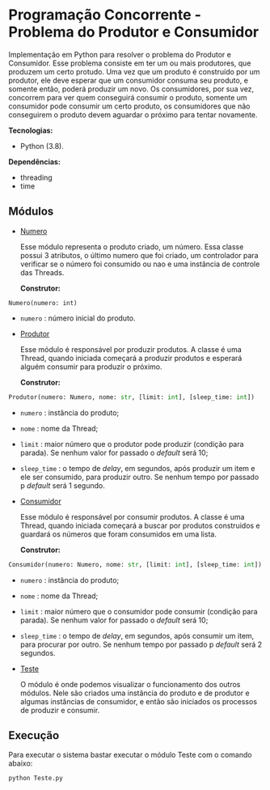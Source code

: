 # Programação Concorrente - Problema do Produtor e Consumidor

Implementação em Python para resolver o problema do Produtor e Consumidor. Esse problema consiste em ter um ou mais produtores, que produzem um certo protudo. Uma vez que um produto é construído por um produtor, ele deve esperar que um consumidor consuma seu produto, e somente então, poderá produzir um novo. Os consumidores, por sua vez, concorrem para ver quem conseguirá consumir o produto, somente um consumidor pode consumir um certo produto, os consumidores que não conseguirem o produto devem aguardar o próximo para tentar novamente.

**Tecnologias:**

- Python (3.8).



**Dependências:**

- threading
- time



## Módulos

- <u>Numero</u> 

  Esse módulo representa o produto criado, um número. Essa classe possui 3 atributos, o último numero que foi criado, um controlador para verificar se o número foi consumido ou nao e uma instância de controle das Threads.

  **Construtor:**

```pyth
Numero(numero: int)
```


  - `numero` : número inicial do produto.

    

- <u>Produtor</u>

  Esse módulo é responsável por produzir produtos. A classe é uma Thread, quando iniciada começará a produzir produtos e esperará alguém consumir para produzir o próximo. 

  **Construtor:**

```python
Produtor(numero: Numero, nome: str, [limit: int], [sleep_time: int])
```

  - `numero` : instância do produto;
  - `nome` : nome da Thread;
  - `limit` : maior número que o produtor pode produzir (condição para parada). Se nenhum valor for passado o _default_ será 10;
  - `sleep_time` : o tempo de _delay_, em segundos, após produzir um item e ele ser consumido, para produzir  outro. Se nenhum tempo por passado p _default_ será 1 segundo.



- <u>Consumidor</u>

  Esse módulo é responsável por consumir produtos. A classe é uma Thread, quando iniciada começará a buscar por produtos construidos e guardará os números que foram consumidos em uma lista. 

  **Construtor:**

```python
Consumidor(numero: Numero, nome: str, [limit: int], [sleep_time: int])
```

  - `numero` : instância do produto;
  - `nome` : nome da Thread;
  - `limit` : maior número que o consumidor pode consumir (condição para parada). Se nenhum valor for passado o _default_ será 10;
  - `sleep_time` : o tempo de _delay_, em segundos, após consumir um item, para procurar por outro. Se nenhum tempo por passado p _default_ será 2 segundos.



- <u>Teste</u>

  O módulo é onde podemos visualizar o funcionamento dos outros módulos. Nele são criados uma instância do produto e de produtor e algumas instâncias de consumidor, e então são iniciados os processos de produzir e consumir.

  

## Execução 

Para executar o sistema bastar executar o módulo Teste com o comando abaixo:

```bash
python Teste.py
```